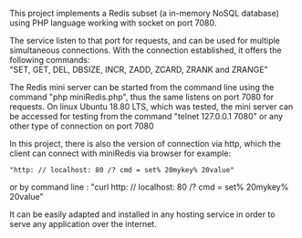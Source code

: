 This project implements a Redis subset (a in-memory NoSQL database) using PHP language working with socket on port 7080. 

The service listen to that port for requests, and can be used for multiple simultaneous connections. 
With the connection established, it offers the following commands:  
	"SET, GET, DEL, DBSIZE, INCR, ZADD, ZCARD, ZRANK and ZRANGE"

The Redis mini server can be started from the command line using the command "php <path> miniRedis.php", 
thus the same listens on port 7080 for requests. On linux Ubuntu 18.80 LTS, which was tested, the mini server can be accessed 
for testing from the command "telnet 127.0.0.1 7080" or any other type of connection on port 7080   


In this project, there is also the version of connection via http, which the client can connect with miniRedis via browser for example:

	"http: // localhost: 80 /? cmd = set% 20mykey% 20value" 

or by command line :
	"curl http: // localhost: 80 /? cmd = set% 20mykey% 20value"  

It can be easily adapted and installed in any hosting service in order to serve any application over the internet.